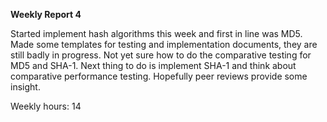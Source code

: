 **Weekly Report 4**

Started implement hash algorithms this week and first in line was MD5. Made some templates for testing and implementation documents, they are still badly in progress. Not yet sure how to do the comparative testing for MD5 and SHA-1. Next thing to do is implement SHA-1 and think about comparative performance testing. Hopefully peer reviews provide some insight.

Weekly hours: 14

